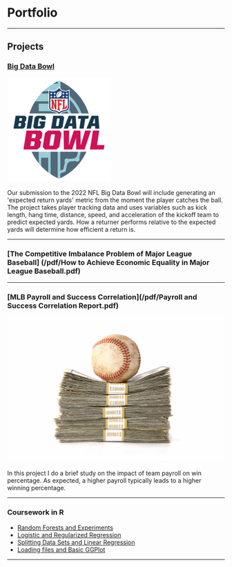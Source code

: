 # Portfolio

---

## Projects

### [Big Data Bowl](/sample_page)
<img src="images/bigdatabowl.png?raw=true"/>

Our submission to the 2022 NFL Big Data Bowl will include generating an 'expected return yards' metric from the moment the player catches the ball.  The project takes player tracking data and uses variables such as kick length, hang time, distance, speed, and acceleration of the kickoff team to predict expected yards.  How a returner performs relative to the expected yards will determine how efficient a return is. 

---

### [The Competitive Imbalance Problem of Major League Baseball] (/pdf/How to Achieve Economic Equality in Major League Baseball.pdf)

---
### [MLB Payroll and Success Correlation](/pdf/Payroll and Success Correlation Report.pdf)
<img src="images/MLB money.jpeg?raw=true"/>

In this project I do a brief study on the impact of team payroll on win percentage.  As expected, a higher payroll typically leads to a higher winning percentage. 

---



### Coursework in R

- [Random Forests and Experiments](coursework/ProblemSet4.html)
- [Logistic and Regularized Regression](coursework/ProblemSet3.html)
- [Splitting Data Sets and Linear Regression](coursework/ProblemSet2.html)
- [Loading files and Basic GGPlot](/coursework/ProblemSet1.html)

---



